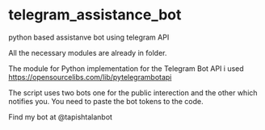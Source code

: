 # telegram_assistance_bot
python based assistanve bot using telegram API 

All the necessary modules are already in folder.

The module for Python implementation for the Telegram Bot API i used https://opensourcelibs.com/lib/pytelegrambotapi

The script uses two bots one for the public interection and the other which notifies you.
You need to paste the bot tokens to the code.


Find my bot at @tapishtalanbot
